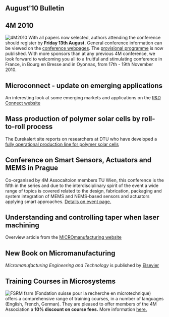 ## August'10 Bulletin

<!--break-->
##  4M 2010


![4M2010](/4m-association/assets/images/4m-logotight_web.png)
With all papers now selected, authors attending the conference should register by **Friday 13th August.**  General conference information can be viewed on the [conference webpages](/4m-association/conference/2010).  The [provisional programme](/4m-association/content/Provisional-Programme) is now published. With more sponsors than at any previous 4M conference, we look forward to welcoming you all to a fruitful and stimulating conference in France, in Bourg en Bresse and in Oyonnax, from 17th - 19th November 2010.  
  
##  Microconnect - update on emerging applications

An interesting look at some emerging markets and applications on the [R&D Connect website](http://www.rdmag.com/News/Feeds/2010/07/information-tech-microconnect-update-on-emerging-applications/)
  
##  Mass production of polymer solar cells by roll-to-roll process

The Eurekalert site reports on researchers at DTU who have developed a [fully operational production line for polymer solar cells](http://www.eurekalert.org/pub_releases/2010-07/rnlf-mpo070110.php)  
  
##  Conference on Smart Sensors, Actuators and MEMS in Prague

Co-organised by 4M Assocaitoion members TU Wien, this conference is the fifth in the series and due to the interdisciplinary spirit of the event a wide range of topics is covered related to the design, fabrication, packaging and system integration of MEMS and NEMS-based sensors and actuators applying smart approaches. [Details on event page.](/4m-association/event/Smart-Sensors-Actuators-and-MEMS.html)
  
##  Understanding and controlling taper when laser machining

Overview article from the [MICROmanufacturing website](http://micromanufacturing.com/showthread.php?t=873)  
  
##  New Book on Micromanufacturing

*Micromanufacturing Engineering and Technology* is published by [Elsevier](http://www.elsevier.com/wps/find/bookdescription.cws_home/715286/description#description)  
  
##  Training Courses in Microsystems

![FSRM](/4m-association/assets/images/FSRM_LOGO_web.gif)
fsrm (Fondation suisse pour la recherche en microtechnique) offers a comprehensive range of training courses, in a number of languages (English, French, German). They are pleased to offer members of the 4M Association a <b>10% discount on course fees.</b> More information [here.](/4m-association/content/fsrm-training-courses.html)